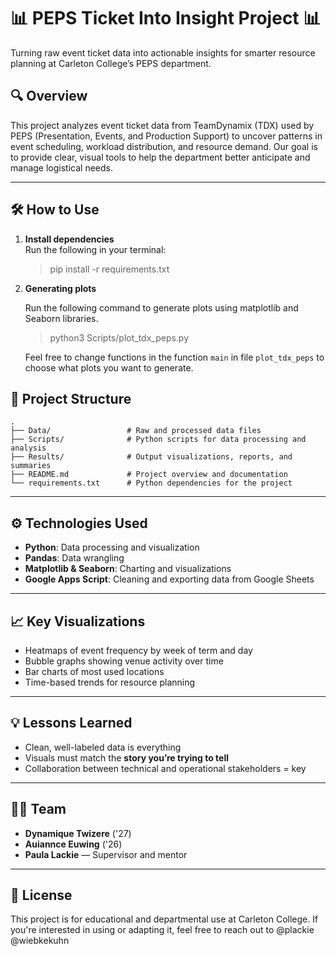 # 📊 PEPS Ticket Into Insight Project 📊

Turning raw event ticket data into actionable insights for smarter resource planning at Carleton College’s PEPS department.

## 🔍 Overview

This project analyzes event ticket data from TeamDynamix (TDX) used by PEPS (Presentation, Events, and Production Support) to uncover patterns in event scheduling, workload distribution, and resource demand. Our goal is to provide clear, visual tools to help the department better anticipate and manage logistical needs.

---
## 🛠️ How to Use


1. **Install dependencies**  
   Run the following in your terminal:  

   > pip install -r requirements.txt


2. **Generating plots**

    Run the following command to generate plots using matplotlib and Seaborn libraries.
    
    > python3 Scripts/plot_tdx_peps.py
    

    Feel free to change functions in the function `main`  in file `plot_tdx_peps` to choose what plots you want to generate.

## 📁 Project Structure

```
.
├── Data/                 # Raw and processed data files
├── Scripts/              # Python scripts for data processing and analysis
├── Results/              # Output visualizations, reports, and summaries
├── README.md             # Project overview and documentation
└── requirements.txt      # Python dependencies for the project
```

---

## ⚙️ Technologies Used

- **Python**: Data processing and visualization
- **Pandas**: Data wrangling
- **Matplotlib & Seaborn**: Charting and visualizations
- **Google Apps Script**: Cleaning and exporting data from Google Sheets
---

## 📈 Key Visualizations

- Heatmaps of event frequency by week of term and day
- Bubble graphs showing venue activity over time
- Bar charts of most used locations
- Time-based trends for resource planning

---

## 💡 Lessons Learned

- Clean, well-labeled data is everything
- Visuals must match the **story you’re trying to tell**
- Collaboration between technical and operational stakeholders = key

---

## 🙋‍♀️ Team

- **Dynamique Twizere** ('27)
- **Auiannce Euwing** ('26)
- **Paula Lackie** — Supervisor and mentor

---

## 📄 License

This project is for educational and departmental use at Carleton College. If you're interested in using or adapting it, feel free to reach out to @plackie @wiebkekuhn 